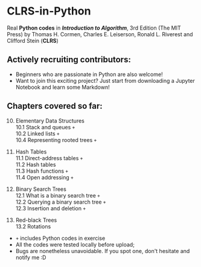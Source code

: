 # CLRS-in-Python
Real **Python codes** in ***Introduction to Algorithm***, 3rd Edition (The MIT Press) by Thomas H. Cormen, Charles E. Leiserson, Ronald L. Riverest and Clifford Stein (**CLRS**)
## Actively recruiting contributors: 
* Beginners who are passionate in Python are also welcome!
* Want to join this exciting project? Just start from downloading a Jupyter Notebook and learn some Markdown!

## Chapters covered so far:
10. Elementary Data Structures
  <br>10.1 Stack and queues `+`
  <br>10.2 Linked lists `+`
  <br>10.4 Representing rooted trees `+`
  
11. Hash Tables
  <br>11.1 Direct-address tables `+`
  <br>11.2 Hash tables
  <br>11.3 Hash functions `+`
  <br>11.4 Open addressing `+`
  
12. Binary Search Trees
  <br>12.1 What is a binary search tree `+`
  <br>12.2 Querying a binary search tree `+`
  <br> 12.3 Insertion and deletion `+`
  
13. Red-black Trees
  <br>13.2 Rotations

* `+` includes Python codes in exercise
* All the codes were tested locally before upload;
* Bugs are nonetheless unavoidable. If you spot one, don't hesitate and notify me :D



